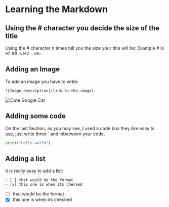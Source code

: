 # Learning the Markdown
## Using the # character you decide the size of the title
Using the # character n times tell you the size your title will be: Example # is H1 ## is H2... etc.
## Adding an Image
To add an image you have to write:
```
![Image description](link-to-the-image).
```
![Cute Google Cat](https://www.womansworld.com/wp-content/uploads/2024/08/cute-cats.jpg?quality=86&strip=all)
## Adding some code
On the last Section, as you may see, I used a code box they Are easy to use, just write three ` and inbetween your code.
``` Python
print("Hello world")
```
## Adding a list
It is really easy to add a list:
```
- [ ] that would be the format
- [x] this one is when its checked
```
- [ ] that would be the format
- [x] this one is when its checked

